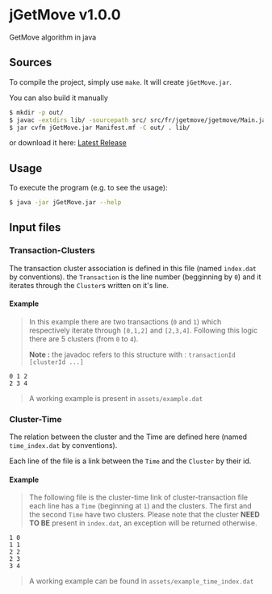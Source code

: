 [latest release]:(https://github.com/jGetMove/jGetMove/releases/latest)
# jGetMove v1.0.0

GetMove algorithm in java

## Sources

To compile the project, simply use `make`. It will create `jGetMove.jar`.

You can also build it manually 
```bash
$ mkdir -p out/
$ javac -extdirs lib/ -sourcepath src/ src/fr/jgetmove/jgetmove/Main.java -d out/
$ jar cvfm jGetMove.jar Manifest.mf -C out/ . lib/
```

or download it here: [Latest Release](https://github.com/jGetMove/jGetMove/releases/latest)

## Usage 

To execute the program (e.g. to see the usage): 
```bash
$ java -jar jGetMove.jar --help
```


## Input files

### Transaction-Clusters

The transaction cluster association is defined in this file (named `index.dat` by conventions).
the `Transaction` is the line number (begginning by `0`) and it iterates through the `Cluster`s written on it's line.

#### Example

> In this example there are two transactions (`0` and `1`) which respectively iterate through `[0,1,2]` and `[2,3,4]`.
> Following this logic there are 5 clusters (from `0` to `4`).
>
> **Note :** the javadoc refers to this structure with : `transactionId [clusterId ...]`

```
0 1 2
2 3 4
```
> A working example is present in `assets/example.dat`

### Cluster-Time

The relation between the cluster and the Time are defined here (named `time_index.dat` by conventions).

Each line of the file is a link between the `Time` and the `Cluster` by their id.

#### Example

> The following file is the cluster-time link of cluster-transaction file
> each line has a `Time` (beginning at `1`) and the clusters.
> The first and the second `Time` have two clusters.
> Please note that the cluster **NEED TO BE** present in `index.dat`, an exception will be returned otherwise. 

```
1 0
1 1
2 2
2 3
3 4
```
> A working example can be found in `assets/example_time_index.dat`
